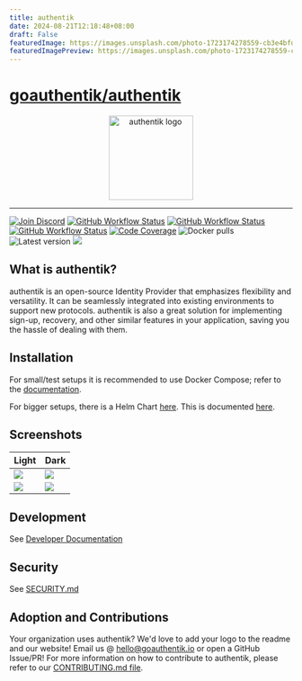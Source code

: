 ```yaml
---
title: authentik
date: 2024-08-21T12:18:48+08:00
draft: False
featuredImage: https://images.unsplash.com/photo-1723174278559-cb3e4bfda6f4?ixid=M3w0NjAwMjJ8MHwxfHJhbmRvbXx8fHx8fHx8fDE3MjQyMTM5MTh8&ixlib=rb-4.0.3
featuredImagePreview: https://images.unsplash.com/photo-1723174278559-cb3e4bfda6f4?ixid=M3w0NjAwMjJ8MHwxfHJhbmRvbXx8fHx8fHx8fDE3MjQyMTM5MTh8&ixlib=rb-4.0.3
---
```


# [goauthentik/authentik](https://github.com/goauthentik/authentik)

<p align="center">
    <img src="https://goauthentik.io/img/icon_top_brand_colour.svg" height="150" alt="authentik logo">
</p>

---

[![Join Discord](https://img.shields.io/discord/809154715984199690?label=Discord&style=for-the-badge)](https://goauthentik.io/discord)
[![GitHub Workflow Status](https://img.shields.io/github/actions/workflow/status/goauthentik/authentik/ci-main.yml?branch=main&label=core%20build&style=for-the-badge)](https://github.com/goauthentik/authentik/actions/workflows/ci-main.yml)
[![GitHub Workflow Status](https://img.shields.io/github/actions/workflow/status/goauthentik/authentik/ci-outpost.yml?branch=main&label=outpost%20build&style=for-the-badge)](https://github.com/goauthentik/authentik/actions/workflows/ci-outpost.yml)
[![GitHub Workflow Status](https://img.shields.io/github/actions/workflow/status/goauthentik/authentik/ci-web.yml?branch=main&label=web%20build&style=for-the-badge)](https://github.com/goauthentik/authentik/actions/workflows/ci-web.yml)
[![Code Coverage](https://img.shields.io/codecov/c/gh/goauthentik/authentik?style=for-the-badge)](https://codecov.io/gh/goauthentik/authentik)
![Docker pulls](https://img.shields.io/docker/pulls/beryju/authentik.svg?style=for-the-badge)
![Latest version](https://img.shields.io/docker/v/beryju/authentik?sort=semver&style=for-the-badge)
[![](https://img.shields.io/badge/Help%20translate-transifex-blue?style=for-the-badge)](https://www.transifex.com/authentik/authentik/)

## What is authentik?

authentik is an open-source Identity Provider that emphasizes flexibility and versatility. It can be seamlessly integrated into existing environments to support new protocols. authentik is also a great solution for implementing sign-up, recovery, and other similar features in your application, saving you the hassle of dealing with them.

## Installation

For small/test setups it is recommended to use Docker Compose; refer to the [documentation](https://goauthentik.io/docs/installation/docker-compose/?utm_source=github).

For bigger setups, there is a Helm Chart [here](https://github.com/goauthentik/helm). This is documented [here](https://goauthentik.io/docs/installation/kubernetes/?utm_source=github).

## Screenshots

| Light                                                       | Dark                                                       |
| ----------------------------------------------------------- | ---------------------------------------------------------- |
| ![](https://docs.goauthentik.io/img/screen_apps_light.jpg)  | ![](https://docs.goauthentik.io/img/screen_apps_dark.jpg)  |
| ![](https://docs.goauthentik.io/img/screen_admin_light.jpg) | ![](https://docs.goauthentik.io/img/screen_admin_dark.jpg) |

## Development

See [Developer Documentation](https://goauthentik.io/developer-docs/?utm_source=github)

## Security

See [SECURITY.md](SECURITY.md)

## Adoption and Contributions

Your organization uses authentik? We'd love to add your logo to the readme and our website! Email us @ hello@goauthentik.io or open a GitHub Issue/PR! For more information on how to contribute to authentik, please refer to our [CONTRIBUTING.md file](./CONTRIBUTING.md).
